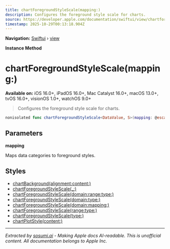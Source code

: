 ```yaml
---
title: chartForegroundStyleScale(mapping:)
description: Configures the foreground style scale for charts.
source: https://developer.apple.com/documentation/swiftui/view/chartforegroundstylescale(mapping:)
timestamp: 2025-10-29T00:13:18.904Z
---
```


**Navigation:** [Swiftui](/documentation/swiftui) › [view](/documentation/swiftui/view)

**Instance Method**

# chartForegroundStyleScale(mapping:)

**Available on:** iOS 16.0+, iPadOS 16.0+, Mac Catalyst 16.0+, macOS 13.0+, tvOS 16.0+, visionOS 1.0+, watchOS 9.0+

> Configures the foreground style scale for charts.

```swift
nonisolated func chartForegroundStyleScale<DataValue, S>(mapping: @escaping (DataValue) -> S) -> some View where DataValue : Plottable, S : ShapeStyle
```

## Parameters

**mapping**

Maps data categories to foreground styles.



## Styles

- [chartBackground(alignment:content:)](/documentation/swiftui/view/chartbackground(alignment:content:))
- [chartForegroundStyleScale(_:)](/documentation/swiftui/view/chartforegroundstylescale(_:))
- [chartForegroundStyleScale(domain:range:type:)](/documentation/swiftui/view/chartforegroundstylescale(domain:range:type:))
- [chartForegroundStyleScale(domain:type:)](/documentation/swiftui/view/chartforegroundstylescale(domain:type:))
- [chartForegroundStyleScale(domain:mapping:)](/documentation/swiftui/view/chartforegroundstylescale(domain:mapping:))
- [chartForegroundStyleScale(range:type:)](/documentation/swiftui/view/chartforegroundstylescale(range:type:))
- [chartForegroundStyleScale(type:)](/documentation/swiftui/view/chartforegroundstylescale(type:))
- [chartPlotStyle(content:)](/documentation/swiftui/view/chartplotstyle(content:))

---

*Extracted by [sosumi.ai](https://sosumi.ai) - Making Apple docs AI-readable.*
*This is unofficial content. All documentation belongs to Apple Inc.*
